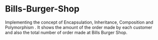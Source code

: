 # Bills-Burger-Shop
Implementing the concept of Encapsulation, Inheritance, Composition and Polymorphism . It shows the amount of the order made by each customer and also the total number of order made at Bills Burger Shop.
